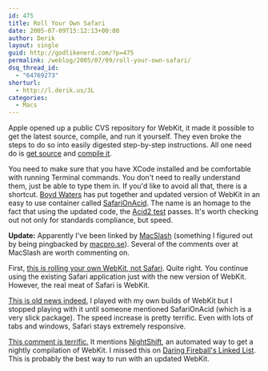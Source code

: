 ```yaml
---
id: 475
title: Roll Your Own Safari
date: 2005-07-09T15:12:13+00:00
author: Derik
layout: single
guid: http://godlikenerd.com/?p=475
permalink: /weblog/2005/07/09/roll-your-own-safari/
dsq_thread_id:
  - "64769273"
shorturl:
  - http://l.derik.us/3L
categories:
  - Macs
---
```

Apple opened up a public CVS repository for WebKit, it made it possible to get the latest source, compile, and run it yourself. They even broke the steps to do so into easily digested step-by-step instructions. All one need do is [get source](http://webkit.opendarwin.org/building/checkout.html) and [compile it](http://webkit.opendarwin.org/building/build.html).

You need to make sure that you have XCode installed and be comfortable with running Terminal commands. You don't need to really understand them, just be able to type them in. If you'd like to avoid all that, there is a shortcut. [Boyd Waters](http://www.aoc.nrao.edu/~bwaters/) has put together and updated version of WebKit in an easy to use container called [SafariOnAcid](http://www.aoc.nrao.edu/~bwaters/projects/mac/SafariOnAcid.dmg). The name is an homage to the fact that using the updated code, the [Acid2 test](http://www.webstandards.org/act/acid2/test.html) passes. It's worth checking out not only for standards compliance, but speed.

**Update:** Apparently I've been linked by [MacSlash](http://macslash.org) (something I figured out by being pingbacked by [macpro.se](http://www.macpro.se/?p=2435)). Several of the comments over at MacSlash are worth commenting on.

First, [this is rolling your own WebKit, not Safari](http://macslash.org/comments.pl?sid=5492&cid=96468). Quite right. You continue using the existing Safari application just with the new version of WebKit. However, the real meat of Safari is WebKit.

[This is old news indeed.](http://macslash.org/comments.pl?sid=5492&cid=96472) I played with my own builds of WebKit but I stopped playing with it until someone mentioned SafariOnAcid (which is a very slick package). The speed increase is pretty terrific. Even with lots of tabs and windows, Safari stays extremely responsive.

[This comment is terrific.](http://macslash.org/comments.pl?sid=5492&cid=96482) It mentions [NightShift](http://homepage.mac.com/WebObjects/FileSharing.woa/wa/default?user=reinholdpenner&templatefn=FileSharing4.html&xmlfn=TKDocument.4.xml&sitefn=RootSite.xml&aff=consumer&cty=US&lang=en), an automated way to get a nightly compilation of WebKit. I missed this on [Daring Fireball's Linked List](http://daringfireball.net/linked/2005/july#wed-06-nightshift). This is probably the best way to run with an updated WebKit.